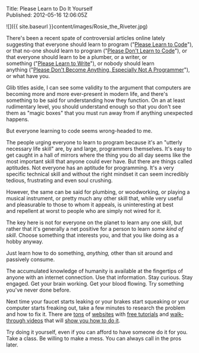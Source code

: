 Title: Please Learn to Do It Yourself  
Published: 2012-05-16 12:06:05Z 
  
![]({{ site.baseurl }}content/images/Rosie_the_Riveter.jpg)

There's been a recent spate of controversial articles online lately suggesting that everyone should learn to program ("<a href="http://sachagreif.com/please-learn-to-code/" target="_blank">Please Learn to Code</a>"), or that no-one should learn to program ("<a href="http://www.codinghorror.com/blog/2012/05/please-dont-learn-to-code.html" target="_blank">Please Don't Learn to Code</a>"), or that everyone should learn to be a plumber, or a writer, or something ("<a href="http://www.randsinrepose.com/archives/2012/05/16/please_learn_to_write.html" target="_blank">Please Learn to Write</a>"), or nobody should learn anything ("<a href="http://learncodethehardway.org/blog/MAY_15_2012.html" target="_blank">Please Don't Become Anything, Especially Not A Programmer</a>"), or what have you.

Glib titles aside, I can see some validity to the argument that computers are becoming more and more ever-present in modern life, and there's something to be said for understanding how they function. On an at least rudimentary level, you should understand enough so that you don't see them as "magic boxes" that you must run away from if anything unexpected happens.

But everyone learning to code seems wrong-headed to me.

The people urging everyone to learn to program because it's an "utterly necessary life skill" are, by and large, programmers themselves. It's easy to get caught in a hall of mirrors where the thing you do all day seems like the most important skill that anyone could ever have. But there are things called aptitudes. Not everyone has an aptitude for programming. It's a very specific technical skill and without the right mindset it can seem incredibly tedious, frustrating and even soul crushing.

However, the same can be said for plumbing, or woodworking, or playing a musical instrument, or pretty much any other skill that, while very useful and pleasurable to those to whom it appeals, is uninteresting at best and repellent at worst to people who are simply not wired for it.

The key here is not for everyone on the planet to learn any one skill, but rather that it's generally a net positive for a person to learn <em>some kind of skill</em>. Choose something that interests you, and that you like doing as a hobby anyway.

Just learn how to do something, *anything,* other than sit around and passively consume.

The accumulated knowledge of humanity is available at the fingertips of anyone with an internet connection. Use that information. Stay curious. Stay engaged. Get your brain working. Get your blood flowing. Try something you've never done before.

Next time your faucet starts leaking or your brakes start squeaking or your computer starts freaking out, take a few minutes to research the problem and how to fix it. There are <a href="http://stackexchange.com/sites" target="_blank">tons</a> of <a href="http://www.ehow.com/" target="_blank">websites</a> with <a href="http://www.instructables.com/" target="_blank">free tutorials</a> and <a href="http://www.howcast.com/" target="_blank">walk-through videos</a> that will <a href="http://www.monkeysee.com/" target="_blank">show you how to do it</a>.

Try doing it yourself, even if you can afford to have someone do it for you. Take a class. Be willing to make a mess. You can always call in the pros later.